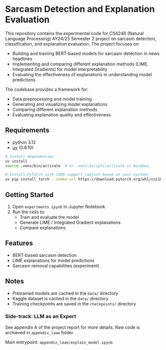 # Sarcasm Detection and Explanation Evaluation

This repository contains the experimental code for CS4248 (Natural Language Processing) AY24/25 Semester 2 project on sarcasm detection, classification, and explanation evaluation. The project focuses on:

- Building and training BERT-based models for sarcasm detection in news headlines
- Implementing and comparing different explanation methods (LIME, Integrated Gradients) for model interpretability
- Evaluating the effectiveness of explanations in understanding model predictions

The codebase provides a framework for:
- Data preprocessing and model training
- Generating and visualizing model explanations
- Comparing different explanation methods
- Evaluating explanation quality and effectiveness

## Requirements
- python 3.12
- [uv](https://docs.astral.sh/uv/) (0.6.10)

```bash
# Install dependencies
uv install
source .venv/bin/activate  # or .venv\Scripts\activate in Windows

# Install PyTorch with CUDA support (adjust based on your system)
uv pip install torch --index-url https://download.pytorch.org/whl/cu118
```

## Getting Started

1. Open `experiments.ipynb` in Jupyter Notebook
2. Run the cells to:
   - Train and evaluate the model
   - Generate LIME / Integrated Gradient explanations
   - Compare explanations

## Features
- BERT-based sarcasm detection
- LIME explanations for model predictions
- Sarcasm removal capabilities (experiment)

## Notes
- Pretrained models are cached in the `data/` directory
- Kaggle dataset is cached in the `data/` directory
- Training checkpoints are saved in the `checkpoints/` directory

### Side-track: LLM as an Expert

See appendix A of the project report for more details. Raw code is archieved in `appendix_laae` folder.

Main entrypoint: `appendix_laae/explain_model.ipynb`

